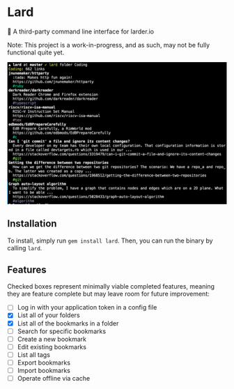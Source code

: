 # Lard

:green_book: A third-party command line interface for larder.io

Note: This project is a work-in-progress, and as such, may not be fully functional quite yet.

![Screenshot of Lard 0.0.0 folder view for 'Coding'](screenshots/folder.png)

## Installation

To install, simply run `gem install lard`. Then, you can run the binary by calling `lard`.

## Features

Checked boxes represent minimally viable completed features, meaning they are feature complete but may leave room for future improvement:

- [ ] Log in with your application token in a config file
- [x] List all of your folders
- [x] List all of the bookmarks in a folder
- [ ] Search for specific bookmarks
- [ ] Create a new bookmark
- [ ] Edit existing bookmarks
- [ ] List all tags
- [ ] Export bookmarks
- [ ] Import bookmarks
- [ ] Operate offline via cache
